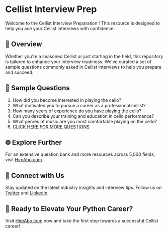 # Cellist Interview Prep

Welcome to the Cellist Interview Preparation ! This resource is designed to help you ace your Cellist interviews with confidence.

## 🚀 Overview

Whether you're a seasoned Cellist or just starting in the field, this repository is tailored to enhance your interview readiness. We've curated a set of sample questions commonly asked in Cellist interviews to help you prepare and succeed.

## 📝 Sample Questions

1. How did you become interested in playing the cello?
2. What motivated you to pursue a career as a professional cellist?
3. How many years of experience do you have playing the cello?
4. Can you describe your training and education in cello performance?
5. What genres of music are you most comfortable playing on the cello?
6. [CLICK HERE FOR MORE QUESTIONS](https://hireabo.com/job/16_1_37/Cellist)

## 🌐 Explore Further

For an extensive question bank and more resources across 5,000 fields, visit [HireAbo.com](https://www.hireabo.com).

## 📱 Connect with Us

Stay updated on the latest industry insights and interview tips. Follow us on [Twitter](https://twitter.com/hireabo) and [LinkedIn](https://www.linkedin.com/in/hire-abo-3609972a8/).

## 🚀 Ready to Elevate Your Python Career?

Visit [HireAbo.com](https://www.hireabo.com) now and take the first step towards a successful Cellist career!